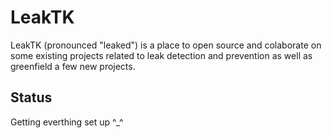 # LeakTK

LeakTK (pronounced "leaked") is a place to open source and colaborate on some existing projects related to leak detection and prevention as well as greenfield a few new projects.

## Status

Getting everthing set up ^_^
